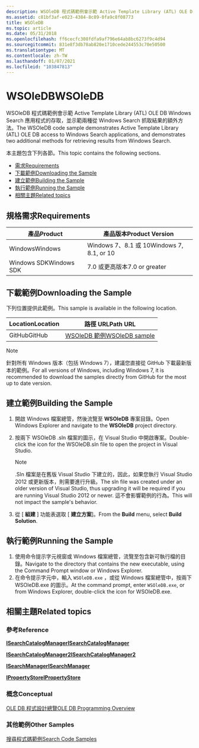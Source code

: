 ```yaml
---
description: WSOleDB 程式碼範例會示範 Active Template Library (ATL) OLE DB Windows Search 應用程式的存取，並示範兩種從 Windows Search 抓取結果的額外方法。
ms.assetid: c81bf3af-e023-4384-8c89-0fa9c8f08773
title: WSOleDB
ms.topic: article
ms.date: 05/31/2018
ms.openlocfilehash: ff6cecfc308fdfa9af796e64ab8bc6273f9c4d94
ms.sourcegitcommit: 831e8f3db78ab820e1710cede244553c70e50500
ms.translationtype: MT
ms.contentlocale: zh-TW
ms.lasthandoff: 01/07/2021
ms.locfileid: "103847813"
---
```

# <a name="wsoledb"></a><span data-ttu-id="54643-103">WSOleDB</span><span class="sxs-lookup"><span data-stu-id="54643-103">WSOleDB</span></span>

<span data-ttu-id="54643-104">WSOleDB 程式碼範例會示範 Active Template Library (ATL) OLE DB Windows Search 應用程式的存取，並示範兩種從 Windows Search 抓取結果的額外方法。</span><span class="sxs-lookup"><span data-stu-id="54643-104">The WSOleDB code sample demonstrates Active Template Library (ATL) OLE DB access to Windows Search applications, and demonstrates two additional methods for retrieving results from Windows Search.</span></span>

<span data-ttu-id="54643-105">本主題包含下列各節。</span><span class="sxs-lookup"><span data-stu-id="54643-105">This topic contains the following sections.</span></span>

- [<span data-ttu-id="54643-106">需求</span><span class="sxs-lookup"><span data-stu-id="54643-106">Requirements</span></span>](#requirements)
- [<span data-ttu-id="54643-107">下載範例</span><span class="sxs-lookup"><span data-stu-id="54643-107">Downloading the Sample</span></span>](#downloading-the-sample)
- [<span data-ttu-id="54643-108">建立範例</span><span class="sxs-lookup"><span data-stu-id="54643-108">Building the Sample</span></span>](#building-the-sample)
- [<span data-ttu-id="54643-109">執行範例</span><span class="sxs-lookup"><span data-stu-id="54643-109">Running the Sample</span></span>](#running-the-sample)
- [<span data-ttu-id="54643-110">相關主題</span><span class="sxs-lookup"><span data-stu-id="54643-110">Related topics</span></span>](#related-topics)

## <a name="requirements"></a><span data-ttu-id="54643-111">規格需求</span><span class="sxs-lookup"><span data-stu-id="54643-111">Requirements</span></span>

| <span data-ttu-id="54643-112">產品</span><span class="sxs-lookup"><span data-stu-id="54643-112">Product</span></span>     | <span data-ttu-id="54643-113">產品版本</span><span class="sxs-lookup"><span data-stu-id="54643-113">Product Version</span></span>          |
|-------------|--------------------------|
| <span data-ttu-id="54643-114">Windows</span><span class="sxs-lookup"><span data-stu-id="54643-114">Windows</span></span>     | <span data-ttu-id="54643-115">Windows 7、8.1 或 10</span><span class="sxs-lookup"><span data-stu-id="54643-115">Windows 7, 8.1, or 10</span></span>    |
| <span data-ttu-id="54643-116">Windows SDK</span><span class="sxs-lookup"><span data-stu-id="54643-116">Windows SDK</span></span> | <span data-ttu-id="54643-117">7.0 或更高版本</span><span class="sxs-lookup"><span data-stu-id="54643-117">7.0 or greater</span></span>           |

## <a name="downloading-the-sample"></a><span data-ttu-id="54643-118">下載範例</span><span class="sxs-lookup"><span data-stu-id="54643-118">Downloading the Sample</span></span>

<span data-ttu-id="54643-119">下列位置提供此範例。</span><span class="sxs-lookup"><span data-stu-id="54643-119">This sample is available in the following location.</span></span>

| <span data-ttu-id="54643-120">Location</span><span class="sxs-lookup"><span data-stu-id="54643-120">Location</span></span>      | <span data-ttu-id="54643-121">路徑 URL</span><span class="sxs-lookup"><span data-stu-id="54643-121">Path URL</span></span>                                                                  |
|---------------|---------------------------------------------------------------------------|
| <span data-ttu-id="54643-122">GitHub</span><span class="sxs-lookup"><span data-stu-id="54643-122">GitHub</span></span>        | [<span data-ttu-id="54643-123">WSOleDB 範例</span><span class="sxs-lookup"><span data-stu-id="54643-123">WSOleDB sample</span></span>](https://github.com/Microsoft/Windows-classic-samples/tree/master/Samples/Win7Samples/winui/WindowsSearch/WSOleDB)         |

> [!NOTE]  
> <span data-ttu-id="54643-124">針對所有 Windows 版本（包括 Windows 7），建議您直接從 GitHub 下載最新版本的範例。</span><span class="sxs-lookup"><span data-stu-id="54643-124">For all versions of Windows, including Windows 7, it is recommended to download the samples directly from GitHub for the most up to date version.</span></span>

## <a name="building-the-sample"></a><span data-ttu-id="54643-125">建立範例</span><span class="sxs-lookup"><span data-stu-id="54643-125">Building the Sample</span></span>

1. <span data-ttu-id="54643-126">開啟 Windows 檔案總管，然後流覽至 **WSOleDB** 專案目錄。</span><span class="sxs-lookup"><span data-stu-id="54643-126">Open Windows Explorer and navigate to the **WSOleDB** project directory.</span></span>
2. <span data-ttu-id="54643-127">按兩下 WSOleDB .sln 檔案的圖示，在 Visual Studio 中開啟專案。</span><span class="sxs-lookup"><span data-stu-id="54643-127">Double-click the icon for the WSOleDB.sln file to open the project in Visual Studio.</span></span>
  
    > [!NOTE]  
    > <span data-ttu-id="54643-128">.Sln 檔案是在舊版 Visual Studio 下建立的，因此，如果您執行 Visual Studio 2012 或更新版本，則需要進行升級。</span><span class="sxs-lookup"><span data-stu-id="54643-128">The sln file was created under an older version of Visual Studio, thus upgrading it will be required if you are running Visual Studio 2012 or newer.</span></span> <span data-ttu-id="54643-129">這不會影響範例的行為。</span><span class="sxs-lookup"><span data-stu-id="54643-129">This will not impact the sample's behavior.</span></span>

3. <span data-ttu-id="54643-130">從 [ **組建** ] 功能表選取 [ **建立方案**]。</span><span class="sxs-lookup"><span data-stu-id="54643-130">From the **Build** menu, select **Build Solution**.</span></span>

## <a name="running-the-sample"></a><span data-ttu-id="54643-131">執行範例</span><span class="sxs-lookup"><span data-stu-id="54643-131">Running the Sample</span></span>

1. <span data-ttu-id="54643-132">使用命令提示字元視窗或 Windows 檔案總管，流覽至包含新可執行檔的目錄。</span><span class="sxs-lookup"><span data-stu-id="54643-132">Navigate to the directory that contains the new executable, using the Command Prompt window or Windows Explorer.</span></span>
2. <span data-ttu-id="54643-133">在命令提示字元中，輸入 `WSOleDB.exe` ，或從 Windows 檔案總管中，按兩下 WSOleDB.exe 的圖示。</span><span class="sxs-lookup"><span data-stu-id="54643-133">At the command prompt, enter `WSOleDB.exe`, or from Windows Explorer, double-click the icon for WSOleDB.exe.</span></span>

## <a name="related-topics"></a><span data-ttu-id="54643-134">相關主題</span><span class="sxs-lookup"><span data-stu-id="54643-134">Related topics</span></span>

### <a name="reference"></a><span data-ttu-id="54643-135">參考</span><span class="sxs-lookup"><span data-stu-id="54643-135">Reference</span></span>

[<span data-ttu-id="54643-136">**ISearchCatalogManager**</span><span class="sxs-lookup"><span data-stu-id="54643-136">**ISearchCatalogManager**</span></span>](/windows/desktop/api/Searchapi/nn-searchapi-isearchcatalogmanager)

[<span data-ttu-id="54643-137">**ISearchCatalogManager2**</span><span class="sxs-lookup"><span data-stu-id="54643-137">**ISearchCatalogManager2**</span></span>](/windows/desktop/api/Searchapi/nn-searchapi-isearchcatalogmanager2)

[<span data-ttu-id="54643-138">**ISearchManager**</span><span class="sxs-lookup"><span data-stu-id="54643-138">**ISearchManager**</span></span>](/windows/desktop/api/Searchapi/nn-searchapi-isearchmanager)

[<span data-ttu-id="54643-139">**IPropertyStore**</span><span class="sxs-lookup"><span data-stu-id="54643-139">**IPropertyStore**</span></span>](/windows/win32/api/propsys/nn-propsys-ipropertystore)

### <a name="conceptual"></a><span data-ttu-id="54643-140">概念</span><span class="sxs-lookup"><span data-stu-id="54643-140">Conceptual</span></span>

[<span data-ttu-id="54643-141">OLE DB 程式設計總覽</span><span class="sxs-lookup"><span data-stu-id="54643-141">OLE DB Programming Overview</span></span>](/cpp/data/oledb/ole-db-programming-overview)

### <a name="other-samples"></a><span data-ttu-id="54643-142">其他範例</span><span class="sxs-lookup"><span data-stu-id="54643-142">Other Samples</span></span>

[<span data-ttu-id="54643-143">搜尋程式碼範例</span><span class="sxs-lookup"><span data-stu-id="54643-143">Search Code Samples</span></span>](-search-samples-ovw.md)

